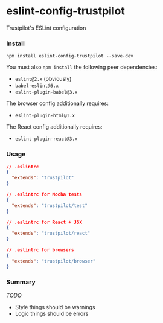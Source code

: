 # eslint-config-trustpilot
Trustpilot's ESLint configuration

### Install
```
npm install eslint-config-trustpilot --save-dev
```

You must also `npm install` the following peer dependencies:
- `eslint@2.x` (obviously)
- `babel-eslint@5.x`
- `eslint-plugin-babel@3.x`

The browser config additionally requires:
- `eslint-plugin-html@1.x`

The React config additionally requires:
- `eslint-plugin-react@3.x`

### Usage

```json
// .eslintrc
{
  "extends": "trustpilot"
}
```

```json
// .eslintrc for Mocha tests
{
  "extends": "trustpilot/test"
}
```

```json
// .eslintrc for React + JSX
{
  "extends": "trustpilot/react"
}
```

```json
// .eslintrc for browsers
{
  "extends": "trustpilot/browser"
}
```

### Summary
*TODO*
- Style things should be warnings
- Logic things should be errors
